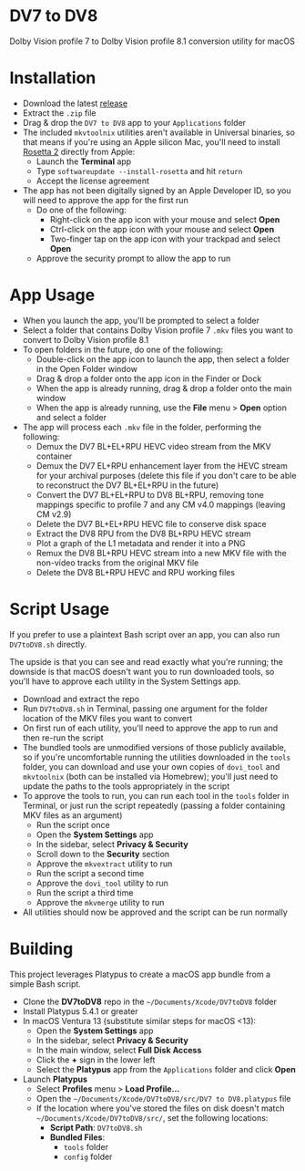 # DV7 to DV8

Dolby Vision profile 7 to Dolby Vision profile 8.1 conversion utility for macOS

# Installation

- Download the latest [release](https://github.com/nekno/DV7toDV8/releases)
- Extract the `.zip` file
- Drag & drop the `DV7 to DV8` app to your `Applications` folder
- The included `mkvtoolnix` utilities aren't available in Universal binaries, so that means if you're using an Apple silicon Mac, you'll need to install [Rosetta 2](https://en.wikipedia.org/wiki/Rosetta_(software)#Rosetta_2) directly from Apple:
  - Launch the **Terminal** app
  - Type `softwareupdate --install-rosetta` and hit `return`
  - Accept the license agreement
- The app has not been digitally signed by an Apple Developer ID, so you will need to approve the app for the first run
  - Do one of the following:
    - Right-click on the app icon with your mouse and select **Open**
    - Ctrl-click on the app icon with your mouse and select **Open**
    - Two-finger tap on the app icon with your trackpad and select **Open**
  - Approve the security prompt to allow the app to run

# App Usage

- When you launch the app, you'll be prompted to select a folder
- Select a folder that contains Dolby Vision profile 7 `.mkv` files you want to convert to Dolby Vision profile 8.1
- To open folders in the future, do one of the following:
  - Double-click on the app icon to launch the app, then select a folder in the Open Folder window
  - Drag & drop a folder onto the app icon in the Finder or Dock
  - When the app is already running, drag & drop a folder onto the main window 
  - When the app is already running, use the **File** menu > **Open** option and select a folder
- The app will process each `.mkv` file in the folder, performing the following:
  - Demux the DV7 BL+EL+RPU HEVC video stream from the MKV container
  - Demux the DV7 EL+RPU enhancement layer from the HEVC stream for your archival purposes (delete this file if you don't care to be able to reconstruct the DV7 BL+EL+RPU in the future)
  - Convert the DV7 BL+EL+RPU to DV8 BL+RPU, removing tone mappings specific to profile 7 and any CM v4.0 mappings (leaving CM v2.9)
  - Delete the DV7 BL+EL+RPU HEVC file to conserve disk space
  - Extract the DV8 RPU from the DV8 BL+RPU HEVC stream
  - Plot a graph of the L1 metadata and render it into a PNG
  - Remux the DV8 BL+RPU HEVC stream into a new MKV file with the non-video tracks from the original MKV file
  - Delete the DV8 BL+RPU HEVC and RPU working files

# Script Usage

If you prefer to use a plaintext Bash script over an app, you can also run `DV7toDV8.sh` directly.

The upside is that you can see and read exactly what you're running; the downside is that macOS doesn't want you to run downloaded tools, so you'll have to approve each utility in the System Settings app.

- Download and extract the repo
- Run `DV7toDV8.sh` in Terminal, passing one argument for the folder location of the MKV files you want to convert
- On first run of each utility, you'll need to approve the app to run and then re-run the script
- The bundled tools are unmodified versions of those publicly available, so if you're uncomfortable running the utilities downloaded in the `tools` folder, you can download and use your own copies of `dovi_tool` and `mkvtoolnix` (both can be installed via Homebrew); you'll just need to update the paths to the tools appropriately in the script
- To approve the tools to run, you can run each tool in the `tools` folder in Terminal, or just run the script repeatedly (passing a folder containing MKV files as an argument)
  - Run the script once
  - Open the **System Settings** app
  - In the sidebar, select **Privacy & Security**
  - Scroll down to the **Security** section
  - Approve the `mkvextract` utility to run
  - Run the script a second time
  - Approve the `dovi_tool` utility to run
  - Run the script a third time
  - Approve the `mkvmerge` utility to run
- All utilities should now be approved and the script can be run normally

# Building

This project leverages Platypus to create a macOS app bundle from a simple Bash script.

- Clone the **DV7toDV8** repo in the `~/Documents/Xcode/DV7toDV8` folder
- Install Platypus 5.4.1 or greater
- In macOS Ventura 13 (substitute similar steps for macOS <13):
  - Open the **System Settings** app
  - In the sidebar, select **Privacy & Security**
  - In the main window, select **Full Disk Access**
  - Click the **+** sign in the lower left
  - Select the **Platypus** app from the `Applications` folder and click **Open**
- Launch **Platypus**
  - Select **Profiles** menu > **Load Profile...**
  - Open the `~/Documents/Xcode/DV7toDV8/src/DV7 to DV8.platypus` file
  - If the location where you've stored the files on disk doesn't match `~/Documents/Xcode/DV7toDV8/src/`, set the following locations:
    - **Script Path**: `DV7toDV8.sh`
    - **Bundled Files**:
      - `tools` folder
      - `config` folder
